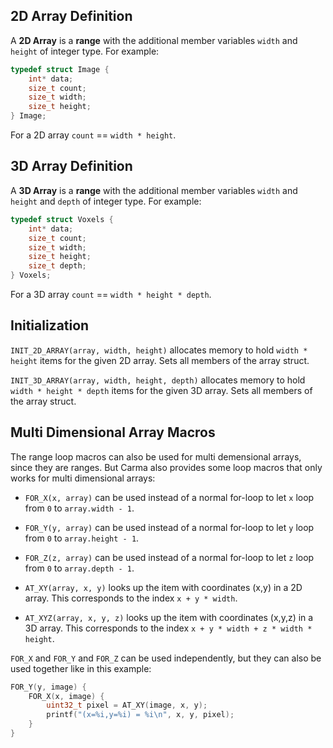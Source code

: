 ## 2D Array Definition

A **2D Array** is a **range** with the additional member variables
`width` and `height` of integer type. For example:

```c
typedef struct Image {
    int* data;
    size_t count;
    size_t width;
    size_t height;
} Image;
```

For a 2D array `count` == `width * height`.

## 3D Array Definition

A **3D Array** is a **range** with the additional member variables
`width` and `height` and `depth` of integer type. For example:

```c
typedef struct Voxels {
    int* data;
    size_t count;
    size_t width;
    size_t height;
    size_t depth;
} Voxels;
```

For a 3D array `count` == `width * height * depth`.

## Initialization

`INIT_2D_ARRAY(array, width, height)` allocates memory to hold
`width * height` items for the given 2D array.
Sets all members of the array struct.

`INIT_3D_ARRAY(array, width, height, depth)` allocates memory to hold
`width * height * depth` items for the given 3D array.
Sets all members of the array struct.

## Multi Dimensional Array Macros

The range loop macros can also be used for multi demensional arrays,
since they are ranges.
But Carma also provides some loop macros that only works for multi dimensional arrays:

- `FOR_X(x, array)` can be used instead of a normal for-loop
  to let `x` loop from `0` to `array.width - 1`.

- `FOR_Y(y, array)` can be used instead of a normal for-loop
  to let `y` loop from `0` to `array.height - 1`.

- `FOR_Z(z, array)` can be used instead of a normal for-loop
  to let `z` loop from `0` to `array.depth - 1`.

- `AT_XY(array, x, y)` looks up the item with coordinates (x,y) in a 2D array.
  This corresponds to the index `x + y * width`.

- `AT_XYZ(array, x, y, z)` looks up the item with coordinates (x,y,z) in a 3D array.
  This corresponds to the index `x + y * width + z * width * height`.

`FOR_X` and `FOR_Y` and `FOR_Z` can be used independently,
but they can also be used together like in this example:

```c
FOR_Y(y, image) {
    FOR_X(x, image) {
        uint32_t pixel = AT_XY(image, x, y);
        printf("(x=%i,y=%i) = %i\n", x, y, pixel);
    }
}
```
